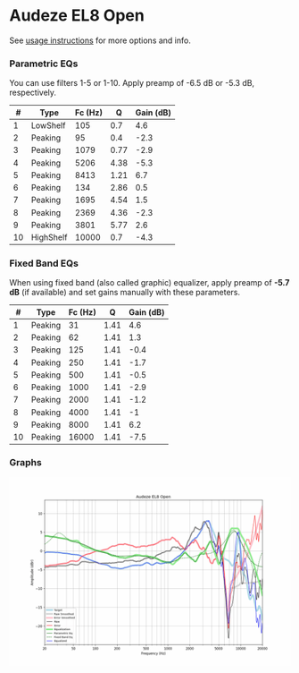 # Audeze EL8 Open
See [usage instructions](https://github.com/jaakkopasanen/AutoEq#usage) for more options and info.

### Parametric EQs
You can use filters 1-5 or 1-10. Apply preamp of -6.5 dB or -5.3 dB, respectively.

|   # | Type      |   Fc (Hz) |    Q |   Gain (dB) |
|-----|-----------|-----------|------|-------------|
|   1 | LowShelf  |       105 | 0.7  |         4.6 |
|   2 | Peaking   |        95 | 0.4  |        -2.3 |
|   3 | Peaking   |      1079 | 0.77 |        -2.9 |
|   4 | Peaking   |      5206 | 4.38 |        -5.3 |
|   5 | Peaking   |      8413 | 1.21 |         6.7 |
|   6 | Peaking   |       134 | 2.86 |         0.5 |
|   7 | Peaking   |      1695 | 4.54 |         1.5 |
|   8 | Peaking   |      2369 | 4.36 |        -2.3 |
|   9 | Peaking   |      3801 | 5.77 |         2.6 |
|  10 | HighShelf |     10000 | 0.7  |        -4.3 |

### Fixed Band EQs
When using fixed band (also called graphic) equalizer, apply preamp of **-5.7 dB** (if available) and set gains manually with these parameters.

|   # | Type    |   Fc (Hz) |    Q |   Gain (dB) |
|-----|---------|-----------|------|-------------|
|   1 | Peaking |        31 | 1.41 |         4.6 |
|   2 | Peaking |        62 | 1.41 |         1.3 |
|   3 | Peaking |       125 | 1.41 |        -0.4 |
|   4 | Peaking |       250 | 1.41 |        -1.7 |
|   5 | Peaking |       500 | 1.41 |        -0.5 |
|   6 | Peaking |      1000 | 1.41 |        -2.9 |
|   7 | Peaking |      2000 | 1.41 |        -1.2 |
|   8 | Peaking |      4000 | 1.41 |        -1   |
|   9 | Peaking |      8000 | 1.41 |         6.2 |
|  10 | Peaking |     16000 | 1.41 |        -7.5 |

### Graphs
![](./Audeze%20EL8%20Open.png)
